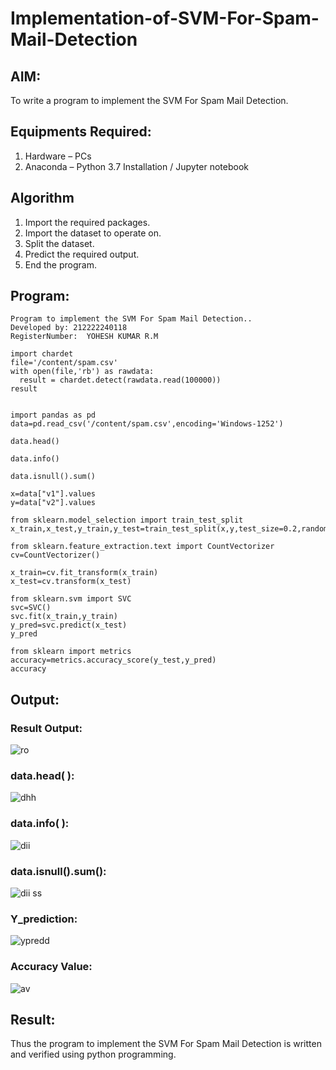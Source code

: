 # Implementation-of-SVM-For-Spam-Mail-Detection

## AIM:
To write a program to implement the SVM For Spam Mail Detection.

## Equipments Required:
1. Hardware – PCs
2. Anaconda – Python 3.7 Installation / Jupyter notebook

## Algorithm
1. Import the required packages.
2. Import the dataset to operate on.
3. Split the dataset.
4. Predict the required output.
5. End the program.


## Program:
```
Program to implement the SVM For Spam Mail Detection..
Developed by: 212222240118
RegisterNumber:  YOHESH KUMAR R.M
```
```
import chardet
file='/content/spam.csv'
with open(file,'rb') as rawdata:
  result = chardet.detect(rawdata.read(100000))
result


import pandas as pd
data=pd.read_csv('/content/spam.csv',encoding='Windows-1252')

data.head()

data.info()

data.isnull().sum()

x=data["v1"].values
y=data["v2"].values

from sklearn.model_selection import train_test_split
x_train,x_test,y_train,y_test=train_test_split(x,y,test_size=0.2,random_state=0)

from sklearn.feature_extraction.text import CountVectorizer
cv=CountVectorizer()

x_train=cv.fit_transform(x_train)
x_test=cv.transform(x_test)

from sklearn.svm import SVC
svc=SVC()
svc.fit(x_train,y_train)
y_pred=svc.predict(x_test)
y_pred

from sklearn import metrics
accuracy=metrics.accuracy_score(y_test,y_pred)
accuracy

```

## Output:
### Result Output:
![ro](https://github.com/yoheshkumar/Implementation-of-SVM-For-Spam-Mail-Detection/assets/119393568/8153776e-f7d8-4720-b557-20dedbefa648)
### data.head( ):
![dhh](https://github.com/yoheshkumar/Implementation-of-SVM-For-Spam-Mail-Detection/assets/119393568/da9c6031-f629-4010-8fd2-2f96fcb6e93c)
### data.info( ):
![dii](https://github.com/yoheshkumar/Implementation-of-SVM-For-Spam-Mail-Detection/assets/119393568/8ef1631c-6bf3-4671-9471-d7be75bac7bf)
### data.isnull().sum():
![dii ss](https://github.com/yoheshkumar/Implementation-of-SVM-For-Spam-Mail-Detection/assets/119393568/b7da571c-47a9-4b7c-b441-e00673e41599)
### Y_prediction:
![ypredd](https://github.com/yoheshkumar/Implementation-of-SVM-For-Spam-Mail-Detection/assets/119393568/2d2aeb4f-910a-47cc-8c53-e219437a31b2)
### Accuracy Value:
![av](https://github.com/yoheshkumar/Implementation-of-SVM-For-Spam-Mail-Detection/assets/119393568/4f5d32c3-f364-4163-85eb-f905e40010b9)


## Result:
Thus the program to implement the SVM For Spam Mail Detection is written and verified using python programming.
